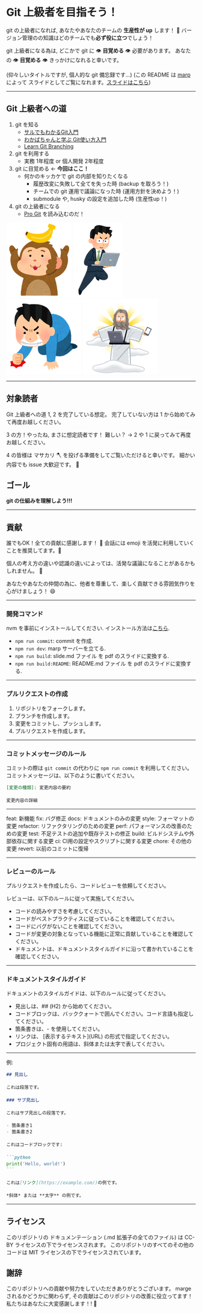 # Git 上級者を目指そう！

git の上級者になれば, あなたやあなたのチームの **生産性が up** します！ :rocket:
バージョン管理のの知識はどのチームでも**必ず役に立つ**でしょう！

git 上級者になる為は, どこかで git に :eye: **目覚める** :eye: 必要があります。
あなたの :eye: **目覚める** :eye: きっかけになれると幸いです。

(仰々しいタイトルですが, 個人的な git 備忘録です...)
(この README は [marp](https://marp.app/) によって スライドとしてご覧になれます。[スライドはこちら](README.pdf))

---

## Git 上級者への道

1. git を知る
    - [サルでもわかるGit入門](https://backlog.com/ja/git-tutorial/)
    - [わかばちゃんと学ぶ Git使い方入門](https://www.amazon.co.jp/dp/B096TH798S?ref_=k4w_oembed_L832Vjri19gTMF&tag=kpembed-20&linkCode=kpd)
    - [Learn Git Branching](https://learngitbranching.js.org/?locale=ja)
2. git を利用する
    - 実務 1年程度 or 個人開発 2年程度
3. git に目覚める ← **今回はここ！**
    - 何かのキッカケで git の内部を知りたくなる
        - 履歴改変に失敗して全てを失った時 (backup を取ろう！)
        - チームでの git 運用で議論になった時 (運用方針を決めよう！)
        - submodule や, husky の設定を追加した時 (生産性up！)
4. git の上級者になる
    - [Pro Git](https://git-scm.com/book/ja/v2) を読み込むのだ！

![bg right:10% vertical contain](images/eto_saru_banana.png)
![bg right:10% contain](images/business_kigyousenshi4.png)
![bg right:10% contain](images/pose_kuyashii_man.png)
![bg right:10% contain](images/internet_god.png)

---

## 対象読者

Git 上級者への道 1, 2 を完了している想定。
完了していない方は 1 から始めてみて再度お越しください。

3 の方！やったね, まさに想定読者です！
難しい？ → 2 や 1 に戻ってみて再度お越しください。

4 の皆様は マサカリ :axe: を投げる準備をしてご覧いただけると幸いです。
細かい内容でも issue 大歓迎です。 :memo:

## ゴール

**git の仕組みを理解しよう!!!**

---

## 貢献

誰でもOK！全ての貢献に感謝します！ :pray:
会話には emoji を活発に利用していくことを推奨してます。:rocket:

個人の考え方の違いや認識の違いによっては、活発な議論になることがあるかもしれません。 :dog:

あなたやあなたの仲間の為に、他者を尊重して、楽しく貢献できる雰囲気作りを心がけましょう！ :smile:

---

### 開発コマンド

nvm を事前にインストールしてください. インストール方法は[こちら](https://kazuhira-r.hatenablog.com/entry/2021/03/22/223042).

- `npm run commit`: commit を作成.
- `npm run dev`: marp サーバーを立てる.
- `npm run build`: slide.md ファイル を pdf のスライドに変換する.
- `npm run build:README`: README.md ファイル を pdf のスライドに変換する.

---

### プルリクエストの作成

1. リポジトリをフォークします。
1. ブランチを作成します。
1. 変更をコミットし、プッシュします。
1. プルリクエストを作成します。

---

### コミットメッセージのルール

コミットの際は `git commit` の代わりに `npm run commit` を利用してください。
コミットメッセージは、以下のように書いてください。

```markdown
[変更の種類]: 変更内容の要約

変更内容の詳細
```

---

  feat:     新機能 
  fix:      バグ修正 
  docs:     ドキュメントのみの変更 
  style:    フォーマットの変更
  refactor: リファクタリングのための変更
  perf:     パフォーマンスの改善のための変更
  test:     不足テストの追加や既存テストの修正 
  build:    ビルドシステムや外部依存に関する変更
  ci:       CI用の設定やスクリプトに関する変更
  chore:    その他の変更
  revert:   以前のコミットに復帰

---

### レビューのルール
プルリクエストを作成したら、コードレビューを依頼してください。

レビューは、以下のルールに従って実施してください。

- コードの読みやすさを考慮してください。
- コードがベストプラクティスに従っていることを確認してください。
- コードにバグがないことを確認してください。
- コードが変更の対象となっている機能に正常に貢献していることを確認してください。
- ドキュメントは、ドキュメントスタイルガイドに沿って書かれていることを確認してください。

---

### ドキュメントスタイルガイド
ドキュメントのスタイルガイドは、以下のルールに従ってください。

- 見出しは、## (H2) から始めてください。
- コードブロックは、バッククォートで囲んでください。コード言語も指定してください。
- 箇条書きは、- を使用してください。
- リンクは、 \[表示するテキスト\]\(URL\) の形式で指定してください。
- プロジェクト固有の用語は、斜体または太字で表してください。

---

例:

````markdown
## 見出し

これは段落です。

### サブ見出し

これはサブ見出しの段落です。

- 箇条書き1
- 箇条書き2

これはコードブロックです:

```python
print('Hello, world!')
```

これは[リンク](https://example.com/)の例です。

*斜体* または **太字** の例です。
````
---

## ライセンス

このリポジトリの ドキュメンテーション (.md 拡張子の全てのファイル) は CC-BY ライセンスの下でライセンスされます。
このリポジトリのすべてのその他のコードは MIT ライセンスの下でライセンスされています。

## 謝辞

このリポジトリへの貢献や努力をしていただきありがとうございます。
marge されるかどうかに関わらず, その貢献はこのリポジトリの改善に役立ってます！
私たちはあなたに大変感謝します！! :pray: